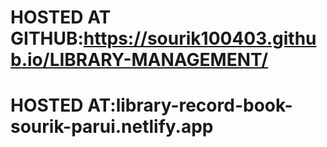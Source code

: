 # HOSTED  AT GITHUB:https://sourik100403.github.io/LIBRARY-MANAGEMENT/
# HOSTED  AT:library-record-book-sourik-parui.netlify.app
